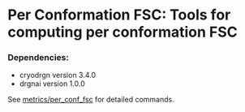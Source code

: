# Per Conformation FSC: Tools for computing per conformation FSC
### Dependencies:
* cryodrgn version 3.4.0
* drgnai version 1.0.0

See [metrics/per_conf_fsc](https://github.com/ml-struct-bio/CryoBench/tree/main/metrics/per_conf_fsc) for detailed commands.